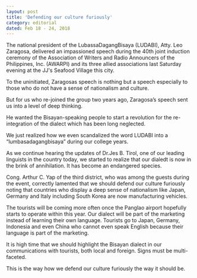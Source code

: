 ```yaml
---
layout: post
title: 'Defending our culture furiously'
category: editorial
dated: Feb 18 - 24, 2018
---
```


The national president of the LubassaDagangBisaya (LUDABI), Atty. Leo Zaragosa, delivered an impassioned speech during the 40th joint induction ceremony of the Association of Writers and Radio Announcers of the Philippines, Inc. (AWARPI) and its three allied associations last Saturday evening at the JJ's Seafood Village this city.

To the uninitiated, Zaragosas speech is nothing but a speech especially to those who do not have a sense of nationalism and culture.

But for us who re-joined the group two years ago, Zaragosa’s speech sent us into a level of deep thinking.

He wanted the Bisayan-speaking people to start a revolution for the re-integration of the dialect which has been long neglected.

We just realized how we even scandalized the word LUDABI into a “lumbasadagangbisaya” during our college years.

As we continue hearing the updates of Dr.Jes B. Tirol, one of our leading linguists in the country today, we started to  realize that our dialedt is now in the brink of annihilation. It has become an endangered species.

Cong. Arthur C. Yap of the third district, who was among the guests during the event, correctly lamented that we should defend our culture furiously noting that countries who display a deep sense of nationalism like Japan, Germany and Italy including South Korea are now manufacturing vehicles.

The tourists will be coming more often once the Panglao airport hopefully starts to operate within this year. Our dialect will be part of the marketing instead of learning their own language.
Tourists go to Japan, Germany, Indonesia and even China who cannot even speak English because their language is part of the marketing.

It is high time that we should highlight the Bisayan dialect in our communications with tourists, both local and foreign. Signs must be multi-faceted.

This is the way how we defend our culture furiously the way it should be.